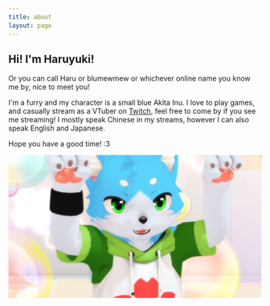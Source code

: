 ```yaml
---
title: about
layout: page
---
```

## Hi! I'm Haruyuki!

Or you can call Haru or blumewmew or whichever online name you know me by, nice to meet you!

I'm a furry and my character is a small blue Akita Inu. I love to play games, and casually stream as a VTuber on [Twitch](https://www.twitch.tv/blumewmew), feel free to come by if you see me streaming! I mostly speak Chinese in my streams, however I can also speak English and Japanese.

Hope you have a good time! :3

![Haruyuki](assets/images/haru.jpg)

<script type="text/javascript" src="https://www.juicer.io/embed/blumewmew/embed-code.js?per=4&pages=2&columns=2&overlay=false" async defer></script>